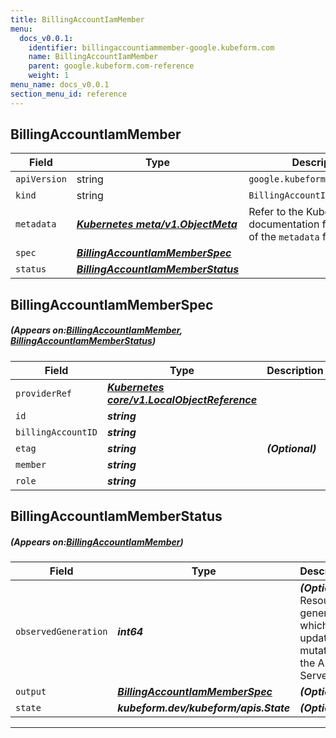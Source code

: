 ```yaml
---
title: BillingAccountIamMember
menu:
  docs_v0.0.1:
    identifier: billingaccountiammember-google.kubeform.com
    name: BillingAccountIamMember
    parent: google.kubeform.com-reference
    weight: 1
menu_name: docs_v0.0.1
section_menu_id: reference
---
```


## BillingAccountIamMember
| Field | Type | Description |
| ------ | ----- | ----------- |
| `apiVersion` | string | `google.kubeform.com/v1alpha1` |
|    `kind` | string | `BillingAccountIamMember` |
| `metadata` | ***[Kubernetes meta/v1.ObjectMeta](https://kubernetes.io/docs/reference/generated/kubernetes-api/v1.13/#objectmeta-v1-meta)***|Refer to the Kubernetes API documentation for the fields of the `metadata` field.|
| `spec` | ***[BillingAccountIamMemberSpec](#BillingAccountIamMemberSpec)***||
| `status` | ***[BillingAccountIamMemberStatus](#BillingAccountIamMemberStatus)***||
## BillingAccountIamMemberSpec
##### (Appears on:[BillingAccountIamMember](#BillingAccountIamMember), [BillingAccountIamMemberStatus](#BillingAccountIamMemberStatus))
| Field | Type | Description |
| ------ | ----- | ----------- |
| `providerRef` | ***[Kubernetes core/v1.LocalObjectReference](https://kubernetes.io/docs/reference/generated/kubernetes-api/v1.13/#localobjectreference-v1-core)***||
| `id` | ***string***||
| `billingAccountID` | ***string***||
| `etag` | ***string***| ***(Optional)*** |
| `member` | ***string***||
| `role` | ***string***||
## BillingAccountIamMemberStatus
##### (Appears on:[BillingAccountIamMember](#BillingAccountIamMember))
| Field | Type | Description |
| ------ | ----- | ----------- |
| `observedGeneration` | ***int64***| ***(Optional)*** Resource generation, which is updated on mutation by the API Server.|
| `output` | ***[BillingAccountIamMemberSpec](#BillingAccountIamMemberSpec)***| ***(Optional)*** |
| `state` | ***kubeform.dev/kubeform/apis.State***| ***(Optional)*** |
---
